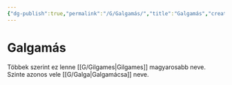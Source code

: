 ```yaml
---
{"dg-publish":true,"permalink":"/G/Galgamás/","title":"Galgamás","created":"2023-10-23T03:07","updated":"2024-10-25T19:01"}
---
```



# Galgamás

Többek szerint ez lenne [[G/Gilgames\|Gilgames]] magyarosabb neve. Szinte azonos vele [[G/Galga\|Galgamácsa]] neve.  